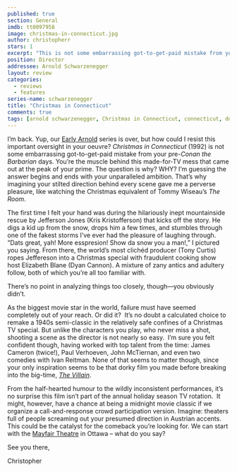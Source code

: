 ```yaml
---
published: true
section: General
imdb: tt0097958
image: christmas-in-connecticut.jpg
author: christopherr
stars: 1
excerpt: "This is not some embarrassing got-to-get-paid mistake from your pre-<em>Conan the Barbarian</em> days. You&rsquo;re the muscle behind this made-for-TV mess that came out at the peak of your prime. The question is why? WHY?"
position: Director
addressee: Arnold Schwarzenegger
layout: review
categories: 
  - reviews
  - features
series-name: schwarzenegger
title: "Christmas in Connecticut"
comments: true
tags: [arnold schwarzenegger, Christmas in Connecticut, connecticut, ddirector, directorial debut, Early Arnold, Early Arnold, junk, made-for-TV, midnight movie, specia, The Room, Tommy Wiseau]
---
```

<p>I&rsquo;m back. Yup, our <a href="/letters/tag/early-arnold">Early Arnold</a> series is over, but how could I resist this important oversight in your oeuvre? <em>Christmas in Connecticut </em>(1992) is not some embarrassing got-to-get-paid mistake from your pre-<em>Conan the Barbarian</em> days. You&rsquo;re the muscle behind this made-for-TV mess that came out at the peak of your prime. The question is why? WHY? I&rsquo;m guessing the answer begins and ends with your unparalleled ambition. That&rsquo;s why imagining your stilted direction behind every scene gave me a perverse pleasure, like watching the Christmas equivalent of Tommy Wiseau&rsquo;s <em>The Room</em>.</p>
<p>The first time I felt your hand was during the hilariously inept mountainside rescue by Jefferson Jones (Kris Kristofferson) that kicks off the story. He digs a kid up from the snow, drops him a few times, and stumbles through one of the fakest storms I&rsquo;ve ever had the pleasure of laughing through.&nbsp; &ldquo;Dats great, yah! More esspresion! Show da snow you a man!,&rdquo; I pictured you saying. From there, the world&rsquo;s most clich&eacute;d producer (Tony Curtis) ropes Jeffereson into a Christmas special with fraudulent cooking show host Elizabeth Blane (Dyan Cannon). A mixture of zany antics and adultery follow, both of which you&rsquo;re all too familiar with.</p>
<p>There&rsquo;s no point in analyzing things too closely, though&mdash;you obviously didn&rsquo;t.</p>
<p>As the biggest movie star in the world, failure must have seemed completely out of your reach. Or did it?&nbsp; It&rsquo;s no doubt a calculated choice to remake a 1940s semi-classic in the relatively safe confines of a Christmas TV special. But unlike the characters you play, who never miss a shot, shooting a scene as the director is not nearly so easy.&nbsp; I&rsquo;m sure you felt confident though, having worked with top talent from the time: James Cameron (twice!), Paul Verhoeven, John McTiernan, and even two comedies with Ivan Reitman. None of that seems to matter though, since your only inspiration seems to be that dorky film you made before breaking into the big-time, <a href="/letters/2012/11/27/the-villain.html"><em>The Villain</em></a>.</p>
<p>From the half-hearted humour to the wildly inconsistent performances, it&rsquo;s no surprise this film isn&rsquo;t part of the annual holiday season TV rotation.&nbsp; It might, however, have a chance at being a midnight movie classic if we organize a call-and-response crowd participation version. Imagine: theaters full of people screaming out your presumed direction in Austrian accents. This could be the catalyst for the comeback you&rsquo;re looking for. We can start with the <a href="http://bank.mayfairtheatre.ca/">Mayfair Theatre</a> in Ottawa &ndash; what do you say?</p>
<p>See you there,</p>
<p>Christopher&nbsp;</p>